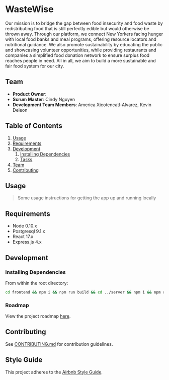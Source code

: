 # WasteWise

Our mission is to bridge the gap between food insecurity and food waste by redistributing food that is still perfectly edible but would otherwise be thrown away. Through our platform, we connect New Yorkers facing hunger with local food banks and meal programs, offering resource locators and nutritional guidance. We also promote sustainability by educating the public and showcasing volunteer opportunities, while providing restaurants and companies a simplified food donation network to ensure surplus food reaches people in need. All in all, we aim to build a more sustainable and fair food system for our city.


## Team

  - __Product Owner__: 
  - __Scrum Master__: Cindy Nguyen
  - __Development Team Members__: America Xicotencatl-Alvarez, Kevin Deleon

## Table of Contents

1. [Usage](#Usage)
1. [Requirements](#requirements)
1. [Development](#development)
    1. [Installing Dependencies](#installing-dependencies)
    1. [Tasks](#tasks)
1. [Team](#team)
1. [Contributing](#contributing)

## Usage

> Some usage instructions for getting the app up and running locally

## Requirements

- Node 0.10.x
- Postgresql 9.1.x
- React 17.x
- Express.js 4.x

## Development

### Installing Dependencies

From within the root directory:

```sh
cd frontend && npm i && npm run build && cd ../server && npm i && npm run migrate && npm run seed
```

### Roadmap

View the project roadmap [here](https://github.com/orgs/WasteWiseACK/projects/1).


## Contributing

See [CONTRIBUTING.md](CONTRIBUTING.md) for contribution guidelines.


## Style Guide

This project adheres to the [Airbnb Style Guide](https://github.com/airbnb/javascript).